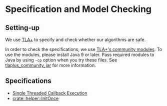 # Specification and Model Checking

## Setting-up

We use [TLA+](https://lamport.azurewebsites.net/tla/tla.html) to specify and check whether our algorithms are safe.

In order to check the specifications, we use [TLA+'s community modules](https://github.com/tlaplus/CommunityModules).
To use the modules, please install Java 9 or later.
Pass required modules to Java by using `-cp` option when you try these files.
See [tlaplus_community_jar](https://github.com/ytakano/tlaplus_community_jar) for more information.

## Specifications

- [Single Threaded Callback Execution](./src/selector.rs/selector/)
- [crate::helper::InitOnce](./src/helper.rs/init_once/)
